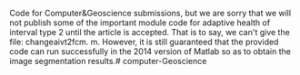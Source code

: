 Code for Computer&Geoscience submissions, but we are sorry that we will not publish some of the important module code for adaptive health of interval type 2 until the article is accepted. That is to say, we can't give the file: changeaivt2fcm. m.
However, it is still guaranteed that the provided code can run successfully in the 2014 version of Matlab so as to obtain the image segmentation results.# computer-Geoscience
